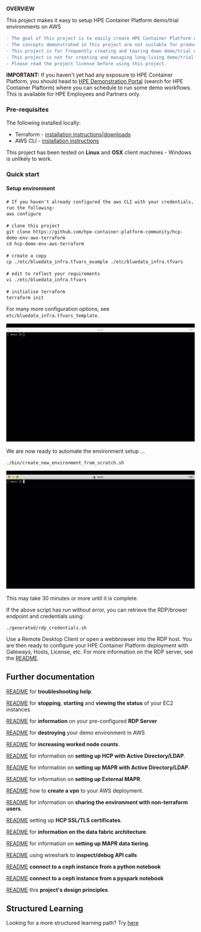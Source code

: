 **OVERVIEW**

This project makes it easy to setup HPE Container Platform demo/trial environments on AWS

```diff
- The goal of this project is to easily create HPE Container Platform demo and trial environments.
- The concepts demonstrated in this project are not suitable for production environments.
- This project is for frequently creating and tearing down demo/trial environments.
- This project is not for creating and managing long-living demo/trial environments.
- Please read the project license before using this project.
```

**IMPORTANT:** If you haven't yet had any exposure to HPE Container Platform, you should head to [HPE Demonstration Portal](https://hpedemoportal.ext.hpe.com/) (search for HPE Container Plaftorm) where you can schedule to run some demo workflows.  This is available for HPE Employees and Partners only.

### Pre-requisites

The following installed locally:

 - Terraform - [installation instructions](https://learn.hashicorp.com/terraform/getting-started/install.html)|[downloads](https://www.terraform.io/downloads.html)
 - AWS CLI - [installation instructions](https://docs.aws.amazon.com/cli/latest/userguide/cli-chap-install.html)

This project has been tested on **Linux** and **OSX** client machines - Windows is unlikely to work.

### Quick start

#### Setup environment

```
# If you haven't already configured the aws CLI with your credentials, run the following:
aws configure

# clone this project
git clone https://github.com/hpe-container-platform-community/hcp-demo-env-aws-terraform
cd hcp-demo-env-aws-terraform

# create a copy 
cp ./etc/bluedata_infra.tfvars_example ./etc/bluedata_infra.tfvars

# edit to reflect your requirements
vi ./etc/bluedata_infra.tfvars 

# initialise terraform
terraform init
```

For many more configuration options, see `etc/bluedata_infra.tfvars_template`.

![project init](./docs/README/project_init.gif)

We are now ready to automate the environment setup ...

```
./bin/create_new_environment_from_scratch.sh
```

![create from scratch](./docs/README/create_from_scratch.gif)

This may take 30 minutes or more until it is complete.

If the above script has run without error, you can retrieve the RDP/brower endpoint and credentials using:

```
./generated/rdp_credentials.sh
```

Use a Remote Desktop Client or open a webbrowser into the RDP host. You are then ready to configure your HPE Container Platform deployment with Gateways, Hosts, License, etc.  For more information on the RDP server, see the [README](./docs/README-RDP.md).



## Further documentation

[README](./docs/README-TROUBLESHOOTING.MD) for **troubleshooting help**.

[README](./docs/README-EC2-START-STOP-STATUS.md) for **stopping**, **starting** and **viewing the status** of your EC2 instances

[README](./docs/README-RDP.md) for **information** on your pre-configured **RDP Server** 

[README](./docs/README-DESTROY-DEMO-ENV.md) for **destroying** your demo environment in AWS

[README](./docs/README-ADDING-MORE-WORKERS.md) for **increasing worked node counts**.

[README](./docs/README-AD.md) for information on **setting up HCP with Active Directory/LDAP**.

[README](./docs/README-MAPR-LDAP.md) for information on **setting up MAPR  with Active Directory/LDAP**.

[README](./docs/README-EXTERNAL-MAPR.md) for information on **setting up External MAPR**.

[README](./docs/README-VPN.md) how to **create a vpn** to your AWS deployment.

[README](./docs/README-SHARING-NON-TERRAFORM.md) for information on **sharing the environment with non-terraform users**.

[README](./docs/README-SSL-CERTIFICATES.md) setting up **HCP SSL/TLS certificates**.

[README](./docs/README-DATA-FABRIC-OVERVIEW.md) for **information on the data fabric architecture**.

[README](./docs/README-DATA-TIERING.md) for information on **setting up MAPR data tiering**.

[README](./docs/README-INSPECT-API.md) using wireshark to **inspect/debug API calls**

[README](./docs/README-CONNECT-TO-CEPH-FROM-PYTHON-NB.ipynb) **connect to a ceph instance from a python notebook**

[README](./docs/README-CONNECT-TO-CEPH-FROM-PYSPARK-NB.ipynb) **connect to a ceph instance from a pyspark notebook**

[README](./docs/README-DESIGN-PRINCIPLES.md) this **project's design principles**.

## Structured Learning

Looking for a more structured learning path?  Try [here](https://github.com/bluedata-community/bluedata-demo-env-aws-terraform/blob/master/learn/README.md)
